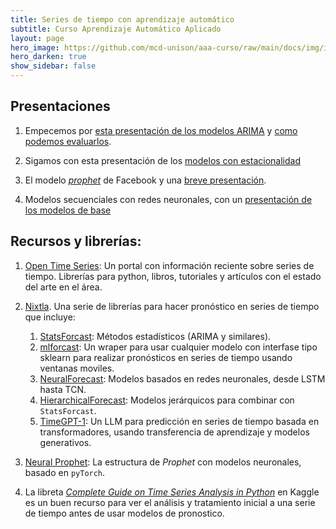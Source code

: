 ```yaml
---
title: Series de tiempo con aprendizaje automático
subtitle: Curso Aprendizaje Automático Aplicado
layout: page
hero_image: https://github.com/mcd-unison/aaa-curso/raw/main/docs/img/intro-banner.jpeg
hero_darken: true
show_sidebar: false
---
```


## Presentaciones 

1. Empecemos por [esta presentación de los modelos ARIMA](https://github.com/mcd-unison/aaa-curso/raw/main/slides/ARIMA-slides.pdf) y [como podemos evaluarlos](https://github.com/mcd-unison/aaa-curso/raw/main/slides/eval-ARIMA-slides.pdf).

2. Sigamos con esta presentación de los [modelos con estacionalidad](https://github.com/mcd-unison/aaa-curso/raw/main/slides/SARIMA-slides.pdf)

3. El modelo [*prophet*](https://facebook.github.io/prophet/) de Facebook y una [breve presentación](https://github.com/mcd-unison/aaa-curso/raw/main/slides/prophet.pdf).

4. Modelos secuenciales con redes neuronales, con un [presentación de los modelos de base](https://github.com/mcd-unison/aaa-curso/raw/main/slides/RNN-slides.pptx)

## Recursos y librerías:

1. [Open Time Series](https://opentimeseries.com): Un portal con información reciente sobre series de tiempo. Librerías para python, libros, tutoriales y artículos con el estado del arte en el área.
   
2. [Nixtla](https://nixtlaverse.nixtla.io). Una serie de librerías para hacer pronóstico en series de tiempo que incluye:
   1. [StatsForcast](https://github.com/Nixtla/statsforecast): Métodos estadísticos (ARIMA y similares).
   2. [mlforcast](https://github.com/Nixtla/mlforecast): Un wraper para usar cualquier modelo con interfase tipo sklearn para realizar pronósticos en series de tiempo usando ventanas moviles.
   3. [NeuralForecast](https://github.com/Nixtla/neuralforecast): Modelos basados en redes neuronales, desde LSTM hasta TCN. 
   4. [HierarchicalForecast](https://github.com/Nixtla/hierarchicalforecast): Modelos jerárquicos para combinar con `StatsForcast`.
   5. [TimeGPT-1](https://docs.nixtla.io): Un LLM para predicción en series de tiempo basada en transformadores, usando transferencia de aprendizaje y modelos generativos.
   
3. [Neural Prophet](https://neuralprophet.com): La estructura de *Prophet* con modelos neuronales, basado en `pyTorch`.

4. La libreta [*Complete Guide on Time Series Analysis in Python*](https://www.kaggle.com/code/prashant111/complete-guide-on-time-series-analysis-in-python) en Kaggle es un buen recurso para ver el análisis y tratamiento inicial a una serie de tiempo antes de usar modelos de pronostico.
